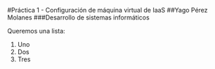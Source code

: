 #Práctica 1 - Configuración de máquina virtual de IaaS
##Yago Pérez Molanes
###Desarrollo de sistemas informáticos

Queremos una lista:
1. Uno
2. Dos
3. Tres
